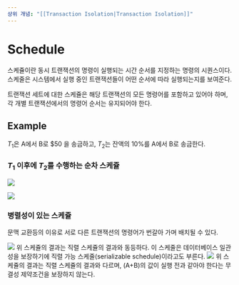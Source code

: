 ```yaml
---
상위 개념: "[[Transaction Isolation|Transaction Isolation]]"
---
```

# Schedule
스케쥴이란 동시 트랜잭션의 명령이 실행되는 시간 순서를 지정하는 명령의 시퀀스이다. 스케줄은 시스템에서 실행 중인 트랜잭션들이 어떤 순서에 따라 실행되는지를 보여준다.

트랜잭션 세트에 대한 스케쥴은 해당 트랜잭션의 모든 명령어를 포함하고 있어야 하며, 각 개별 트랜잭션에서의 명령어 순서는 유지되어야 한다.

## Example
$T_1$은 A에서 B로 $50 을 송금하고, $T_2$는 잔액의 10%를 A에서 B로 송금한다.

### $T_1$ 이후에 $T_2$를 수행하는 순차 스케쥴
![](https://i.imgur.com/iP8h4Uo.png)

![](https://i.imgur.com/hGDnF1j.png)

### 병렬성이 있는 스케쥴
문맥 교환등의 이유로 서로 다른 트랜잭션의 명령어가 번갈아 가며 배치될 수 있다.

![](https://i.imgur.com/6oJmbhc.png)
위 스케쥴의 결과는 직렬 스케쥴의 결과와 동등하다. 이 스케줄은 데이터베이스 일관성을 보장하기에 직렬 가능 스케줄(serializable schedule)이라고도 부른다.
![](https://i.imgur.com/8SztFQA.png)
위 스케쥴의 결과는 직렬 스케쥴의 결과와 다르며, (A+B)의 값이 실행 전과 같아야 한다는 무결성 제약조건을 보장하지 않는다.